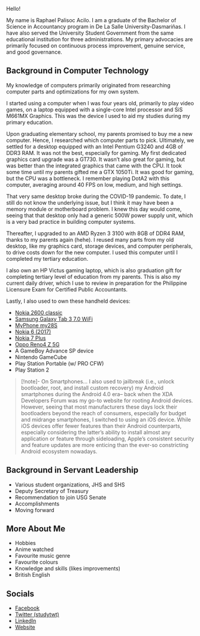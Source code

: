 Hello!

My name is Raphael Palisoc Acilo. I am a graduate of the Bachelor of Science in Accountancy program in De La Salle University-Dasmariñas. I have also served the University Student Government from the same educational institution for three administrations. My primary advocacies are primarily focused on continuous process improvement, genuine service, and good governance.

## Background in Computer Technology
My knowledge of computers primarily originated from researching computer parts and optimizations for my own system.

I started using a computer when I was four years old, primarily to play video games, on a laptop equipped with a single-core Intel processor and SiS M661MX Graphics. This was the device I used to aid my studies during my primary education.

Upon graduating elementary school, my parents promised to buy me a new computer. Hence, I researched which computer parts to pick. Ultimately, we settled for a desktop equipped with an Intel Pentium G3240 and 4GB of DDR3 RAM. It was not the best, especially for gaming. My first dedicated graphics card upgrade was a GT730. It wasn’t also great for gaming, but was better than the integrated graphics that came with the CPU. It took some time until my parents gifted me a GTX 1050Ti. It was good for gaming, but the CPU was a bottleneck. I remember playing DotA2 with this computer, averaging around 40 FPS on low, medium, and high settings.

That very same desktop broke during the COVID-19 pandemic. To date, I still do not know the underlying issue, but I think it may have been a memory module or motherboard problem. I knew this day would come, seeing that that desktop only had a generic 500W power supply unit, which is a very bad practice in building computer systems.

Thereafter, I upgraded to an AMD Ryzen 3 3100 with 8GB of DDR4 RAM, thanks to my parents again (hehe). I reused many parts from my old desktop, like my graphics card, storage devices, and computer peripherals, to drive costs down for the new computer. I used this computer until I completed my tertiary education.

I also own an HP Victus gaming laptop, which is also graduation gift for completing tertiary level of education from my parents. This is also my current daily driver, which I use to review in preparation for the Philippine Licensure Exam for Certified Public Accountants.

Lastly, I also used to own these handheld devices:
- [Nokia 2600 classic](https://www.gsmarena.com/nokia_2600_classic-2221.php)
- [Samsung Galaxy Tab 3 7.0 WiFi](https://www.gsmarena.com/samsung_galaxy_tab_3_7_0_wifi-5423.php)
- [MyPhone my28S](https://whatismyphone.net/vendors/myphone/my28s)
- [Nokia 6 (2017)](https://www.gsmarena.com/nokia_6-6885.php)
- [Nokia 7 Plus](https://www.gsmarena.com/nokia_7_plus-9058.php)
- [Oppo Reno4 Z 5G](https://www.gsmarena.com/oppo_reno4_z_5g-10375.php)
- A GameBoy Advance SP device
- Nintendo GameCube
- Play Station Portable (w/ PRO CFW)
- Play Station 2

>[!note]- On Smartphones…
>I also used to jailbreak (i.e., unlock bootloader, root, and install custom recovery) my Android smartphones during the Android 4.0 era– back when the XDA Developers Forum was my go-to website for rooting Android devices. However, seeing that most manufacturers these days lock their bootloaders beyond the reach of consumers, especially for budget and midrange smartphones, I switched to using an iOS device. While iOS devices offer fewer features than their Android counterparts, especially considering the latter’s ability to install almost any application or feature through sideloading, Apple’s consistent security and feature updates are more enticing than the ever-so constricting Android ecosystem nowadays.

## Background in Servant Leadership
- Various student organizations, JHS and SHS
- Deputy Secretary of Treasury
- Recommendation to join USG Senate
- Accomplishments
- Moving forward

## More About Me
- Hobbies
- Anime watched
- Favourite music genre
- Favourite colours
- Knowledge and skills (likes improvements)
- British English

## Socials
- [Facebook](https://www.facebook.com/aciloraphael/)
- [Twitter (studytwt)](https://x.com/aciloraphael)
- [LinkedIn](https://www.linkedin.com/in/aciloraphael/)
- [Website](https://rphl-a.github.io)